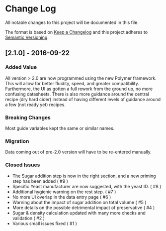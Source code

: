 # Change Log
All notable changes to this project will be documented in this file.

The format is based on [Keep a Changelog](http://keepachangelog.com/) 
and this project adheres to [Semantic Versioning](http://semver.org/).

## [2.1.0] - 2016-09-22
### Added Value
All version > 2.0 are now programmed using the new Polymer framework. This will allow for better fluidity, speed, and greater compatibility. Furthermore, the UI as gotten a full rework from the ground up, no more confusing datasheets. There is also more guidance around the central recipe (dry hard cider) instead of having different levels of guidance around a few (not ready yet) recipes.

### Breaking Changes
Most guide variables kept the same or similar names.

### Migration
Data coming out of pre-2.0 version will have to be re-entered manually.

### Closed Issues
- The Sugar addition step is now in the right section, and a new priming step has been added ( #9 )
- Specific Yeast manufacturer are now suggested, with the yeast ID. ( #8 )
- Additional hygienic warning on the rest step. ( #7 )
- No more UI overlap in the data entry page ( #6 )
- Warning about the impact of sugar addition on total volume ( #5 )
- More details on the possible detrimental impact of preservative ( #4 )
- Sugar & density calculation updated with many more checks and validation ( #2 )
- Various small issues fixed ( #1 )